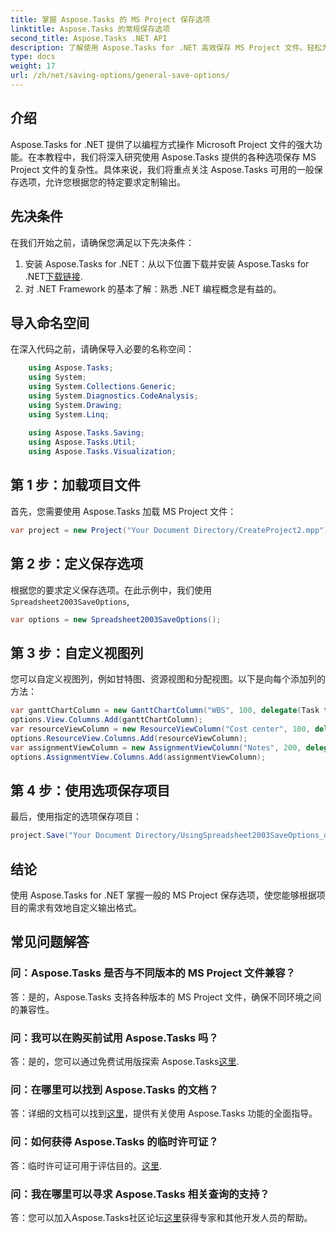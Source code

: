 ```yaml
---
title: 掌握 Aspose.Tasks 的 MS Project 保存选项
linktitle: Aspose.Tasks 的常规保存选项
second_title: Aspose.Tasks .NET API
description: 了解使用 Aspose.Tasks for .NET 高效保存 MS Project 文件。轻松为您的项目自定义输出选项。
type: docs
weight: 17
url: /zh/net/saving-options/general-save-options/
---
```

## 介绍
Aspose.Tasks for .NET 提供了以编程方式操作 Microsoft Project 文件的强大功能。在本教程中，我们将深入研究使用 Aspose.Tasks 提供的各种选项保存 MS Project 文件的复杂性。具体来说，我们将重点关注 Aspose.Tasks 可用的一般保存选项，允许您根据您的特定要求定制输出。
## 先决条件
在我们开始之前，请确保您满足以下先决条件：
1. 安装 Aspose.Tasks for .NET：从以下位置下载并安装 Aspose.Tasks for .NET[下载链接](https://releases.aspose.com/tasks/net/).
2. 对 .NET Framework 的基本了解：熟悉 .NET 编程概念是有益的。

## 导入命名空间
在深入代码之前，请确保导入必要的名称空间：
```csharp
    using Aspose.Tasks;
    using System;
    using System.Collections.Generic;
    using System.Diagnostics.CodeAnalysis;
    using System.Drawing;
    using System.Linq;
    
    using Aspose.Tasks.Saving;
    using Aspose.Tasks.Util;
    using Aspose.Tasks.Visualization;
```

## 第 1 步：加载项目文件
首先，您需要使用 Aspose.Tasks 加载 MS Project 文件：
```csharp
var project = new Project("Your Document Directory/CreateProject2.mpp");
```
## 第 2 步：定义保存选项
根据您的要求定义保存选项。在此示例中，我们使用`Spreadsheet2003SaveOptions`,
```csharp
var options = new Spreadsheet2003SaveOptions();
```
## 第 3 步：自定义视图列
您可以自定义视图列，例如甘特图、资源视图和分配视图。以下是向每个添加列的方法：
```csharp
var ganttChartColumn = new GanttChartColumn("WBS", 100, delegate(Task task) { return task.Get(Tsk.WBS); });
options.View.Columns.Add(ganttChartColumn);
var resourceViewColumn = new ResourceViewColumn("Cost center", 100, delegate(Resource resource) { return resource.Get(Rsc.CostCenter); });
options.ResourceView.Columns.Add(resourceViewColumn);
var assignmentViewColumn = new AssignmentViewColumn("Notes", 200, delegate(ResourceAssignment assignment) { return assignment.Get(Asn.NotesText); });
options.AssignmentView.Columns.Add(assignmentViewColumn);
```
## 第 4 步：使用选项保存项目
最后，使用指定的选项保存项目：
```csharp
project.Save("Your Document Directory/UsingSpreadsheet2003SaveOptions_out.xml", options);
```

## 结论
使用 Aspose.Tasks for .NET 掌握一般的 MS Project 保存选项，使您能够根据项目的需求有效地自定义输出格式。
## 常见问题解答
### 问：Aspose.Tasks 是否与不同版本的 MS Project 文件兼容？
答：是的，Aspose.Tasks 支持各种版本的 MS Project 文件，确保不同环境之间的兼容性。
### 问：我可以在购买前试用 Aspose.Tasks 吗？
答：是的，您可以通过免费试用版探索 Aspose.Tasks[这里](https://releases.aspose.com/).
### 问：在哪里可以找到 Aspose.Tasks 的文档？
答：详细的文档可以找到[这里](https://reference.aspose.com/tasks/net/)，提供有关使用 Aspose.Tasks 功能的全面指导。
### 问：如何获得 Aspose.Tasks 的临时许可证？
答：临时许可证可用于评估目的。[这里](https://purchase.aspose.com/temporary-license/).
### 问：我在哪里可以寻求 Aspose.Tasks 相关查询的支持？
答：您可以加入Aspose.Tasks社区论坛[这里](https://forum.aspose.com/c/tasks/15)获得专家和其他开发人员的帮助。